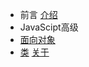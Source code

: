 - 前言
    [介绍](./README.md)
-  JavaScipt高级
  - [面向对象](./file/JsSenior/OO.md)
  - [类](nav.md)
 [关于](file/about/about.md)


